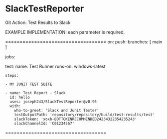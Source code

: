 # SlackTestReporter
Git Action:  Test Results to Slack


EXAMPLE IMPLEMENTATION:
each parameter is required.



===================================
on:
  push:
    branches: [ main ]
    
jobs:
    
  test:
    name: Test Runner
    runs-on: windows-latest

    steps:
    
    - MY JUNIT TEST SUITE
    
    - name: Test Report - Slack
      id: hello
      uses: joseph243/SlackTestReporter@v0.95
      with:
        who-to-greet: 'Slack and Junit Tester'
        testOutputPath: 'repository/repository/build/test-results/test'
        slackToken: 'xoxb-BOTTOKENRECOMMENDED24234322354235243'
        slackChannelId: 'C01234567'
===================================
